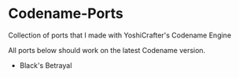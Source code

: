 # Codename-Ports
Collection of ports that I made with YoshiCrafter's Codename Engine

All ports below should work on the latest Codename version.
- Black's Betrayal

